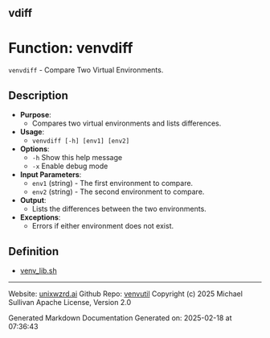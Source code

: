 ## vdiff
# Function: venvdiff
`venvdiff` - Compare Two Virtual Environments.
## Description
- **Purpose**: 
  - Compares two virtual environments and lists differences.
- **Usage**: 
  - `venvdiff [-h] [env1] [env2]`
- **Options**: 
  - `-h`   Show this help message
  - `-x`   Enable debug mode
- **Input Parameters**: 
  - `env1` (string) - The first environment to compare.
  - `env2` (string) - The second environment to compare.
- **Output**: 
  - Lists the differences between the two environments.
- **Exceptions**: 
  - Errors if either environment does not exist.

## Definition 

* [venv_lib.sh](../venv_lib_sh.md)
---

Website: [unixwzrd.ai](https://unixwzrd.ai)
Github Repo: [venvutil](https://github.com/unixwzrd/venvutil)
Copyright (c) 2025 Michael Sullivan
Apache License, Version 2.0

Generated Markdown Documentation
Generated on: 2025-02-18 at 07:36:43
